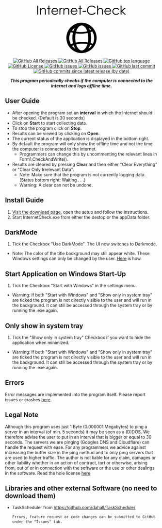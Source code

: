 <div class="Head">
<p>  
     <h1 align="center"> <img src="https://github.com/Rllyyy/Internet-Check/blob/master/Internet%20Check/icons/Internet-Check-Logo.png" height="35" alt="LogoText"> </h1>
</p>
<p align="center">
  <img src="https://raw.githubusercontent.com/Rllyyy/Internet-Check/master/Internet%20Check/icons/InternetSymbolPNG.png" height="100">
</p>
</div>
<div class="Badges">
  <p align="center">
      <a href="https://github.com/Rllyyy/Internet-Check/releases">
          <img src="https://img.shields.io/github/downloads/Rllyyy/Internet-Check/total?color=%232C974B&label=Downloads&style=flat-square" alt="GitHub All Releases">
       </a>
      <a href="https://github.com/Rllyyy/Internet-Check/releases">
          <img src="https://img.shields.io/github/v/release/rllyyy/Internet-Check?color=%232C974B&label=Release&style=flat-square" alt="GitHub All Releases">
      </a>
      <a href="https://en.wikipedia.org/wiki/C_Sharp_(programming_language)" target="_blank">
          <img src="https://img.shields.io/github/languages/top/Rllyyy/Internet-Check?color=%232C974B&style=flat-square" alt="GitHub top language"> 
      </a>
      <a href="https://github.com/Rllyyy/Internet-Check/blob/master/LICENSE">
          <img src="https://img.shields.io/github/license/rllyyy/Internet-Check?color=%232C974B&label=License&style=flat-square" alt="GitHub License">
      </a>
      <a href="https://github.com/Rllyyy/Internet-Check/issues">
          <img src="https://img.shields.io/github/issues-raw/rllyyy/Internet-Check?label=Open%20Issues%2FFeature%20Requests&style=flat-square" alt="GitHub issues">
      </a>
      <a href="https://github.com/Rllyyy/Internet-Check/issues?q=is%3Aissue+is%3Aclosed">
          <img src="https://img.shields.io/github/issues-closed-raw/Rllyyy/Internet-Check?color=%232C974B&label=Closed%20Issues%2FImplemented%20Features&style=flat-square"                 alt="GitHub issues">
      </a>   
      <a href="https://github.com/Rllyyy/Internet-Check/commits/master">
          <img alt="GitHub last commit" src="https://img.shields.io/github/last-commit/rllyyy/Internet-Check?color=%232C974B&label=Last%20Commit&style=flat-square">
      </a>
      <a href="https://github.com/Rllyyy/Internet-Check/commits/master">
          <img alt="GitHub commits since latest release (by date)" src="https://img.shields.io/github/commits-since/rllyyy/internet-check/latest?color=%232C974B&label=Commits%20Since%20Last%20Release&style=flat-square">
       </a>
   </p>
</div>
<div class = "Description"> <p align = "center"><b><i>This program periodically checks if the computer is connected to the internet and logs offline time.</i></b></p></div>

## User Guide

- After opening the program set an **interval** in which the Internet should be checked. (Default is 30 seconds)
- Click on **Start** to start collecting data.
- To stop the program click on **Stop**.
- Results can be viewed by clicking on **Open**.
- The current status of the application is displayed in the bottom right.
- By default the program will only show the offline time and not the time the computer is connected to the internet.
  - Programmers can change this by uncommenting the relevant lines in Form1.CheckAndWrite().
- Results are cleared by pressing **Clear** and then either "Clear Everything" or "Clear Only Irrelevant Data".
  - Note: Make sure that the program is not currently logging data. (Status bottom right: Waiting . . .)
  - Warning: A clear can not be undone.

## Install Guide

1. [Visit the download page](https://github.com/Rllyyy/Internet-Check/releases/latest), open the setup and follow the instructions.
2. Start InternetCheck.exe from either the destop or the appData folder.

## DarkMode

1. Tick the Checkbox "Use DarkMode". The UI now switches to Darkmode.

- Note: The color of the title background may still appear white. These Windows settings can only be changed by the user. [Here](https://www.hellotech.com/guide/for/how-to-enable-dark-mode-in-windows-10) is how.

## Start Application on Windows Start-Up

1. Tick the Checkbox "Start with Windows" in the settings menu.

- Warning: If both "Start with Windows" and "Show only in system tray" are ticked the program is not directly visible to the user and will run in the background. It can still be accessed through the system tray or by running the .exe again.

## Only show in system tray

1. Tick the "Show only in system tray" Checkbox if you want to hide the application when minimized.

- Warning: If both "Start with Windows" and "Show only in system tray" are ticked the program is not directly visible to the user and will run in the background. It can still be accessed through the system tray or by running the .exe again.

## Errors

Error messages are implemented into the program itself.
Please report issues or crashes [here](https://github.com/Rllyyy/Internet-Check/issues/new/choose).

## Legal Note

Although this program uses just 1 Byte (0.000001 Megabytes) to ping a server in an interval (of min. 5 seconds) it may be seen as a (D)DOS.
We therefore advise the user to put in an interval that is bigger or equal to 30 seconds.
The servers we are pinging (Googles DNS and Cloudflare) can handle the request with ease.
For any programmers we advice against increasing the buffer size in the ping method and to only ping servers that are used to higher traffic.
The author is not liable for any claim, damages or other liability whether in an action of contract, tort or otherwise, arising from,
out of or in connection with the software or the use or other dealings in the software. Read the hole license [here](https://github.com/Rllyyy/Internet-Check/blob/master/LICENSE)

## Libraries and other external Software (no need to download them)

- TaskScheduler from https://github.com/dahall/TaskScheduler

      Errors, feature request or code changes can be submitted to GitHub under the "Issues" tab.
